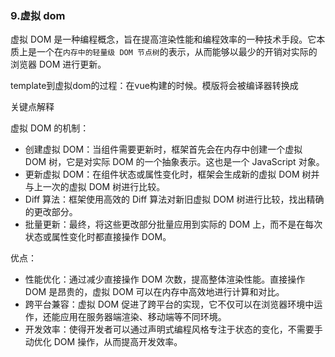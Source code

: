 ### 9.虚拟 dom

虚拟 DOM 是一种编程概念，旨在提高渲染性能和编程效率的一种技术手段。它本质上是一个在```内存中的轻量级 DOM 节点树```的表示，从而能够以最少的开销对实际的浏览器 DOM 进行更新。

template到虚拟dom的过程：在vue构建的时候。模版将会被编译器转换成

关键点解释

虚拟 DOM 的机制：

- 创建虚拟 DOM：当组件需要更新时，框架首先会在内存中创建一个虚拟 DOM 树，它是对实际 DOM 的一个抽象表示。这也是一个 JavaScript 对象。
- 更新虚拟 DOM：在组件状态或属性变化时，框架会生成新的虚拟 DOM 树并与上一次的虚拟 DOM 树进行比较。
- Diff 算法：框架使用高效的 Diff 算法对新旧虚拟 DOM 树进行比较，找出精确的更改部分。
- 批量更新：最终，将这些更改部分批量应用到实际的 DOM 上，而不是在每次状态或属性变化时都直接操作 DOM。

优点：

- 性能优化：通过减少直接操作 DOM 次数，提高整体渲染性能。直接操作 DOM 是昂贵的，虚拟 DOM 可以在内存中高效地进行计算和对比。
- 跨平台兼容：虚拟 DOM 促进了跨平台的实现，它不仅可以在浏览器环境中运作，还能应用在服务器端渲染、移动端等不同环境。
- 开发效率：使得开发者可以通过声明式编程风格专注于状态的变化，不需要手动优化 DOM 操作，从而提高开发效率。
